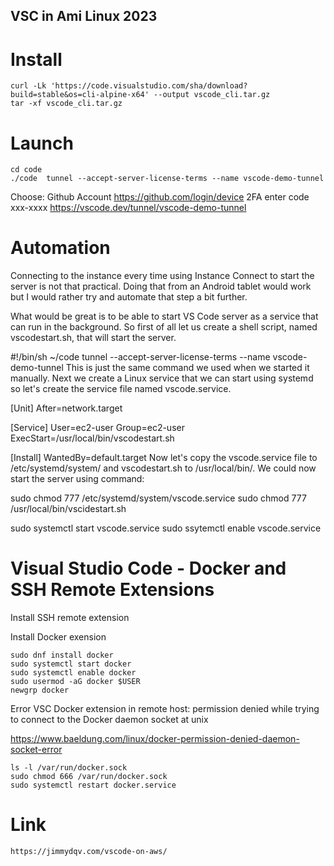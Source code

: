 ## VSC in Ami Linux 2023

# Install
```
curl -Lk 'https://code.visualstudio.com/sha/download?build=stable&os=cli-alpine-x64' --output vscode_cli.tar.gz
tar -xf vscode_cli.tar.gz
```

# Launch
```
cd code
./code  tunnel --accept-server-license-terms --name vscode-demo-tunnel
```
Choose: Github Account
https://github.com/login/device 
2FA
enter code xxx-xxxx
https://vscode.dev/tunnel/vscode-demo-tunnel

# Automation
Connecting to the instance every time using Instance Connect to start the server is not that practical. Doing that from an Android tablet would work but I would rather try and automate that step a bit further.

What would be great is to be able to start VS Code server as a service that can run in the background. So first of all let us create a shell script, named vscodestart.sh, that will start the server.

#!/bin/sh
~/code  tunnel --accept-server-license-terms --name vscode-demo-tunnel
This is just the same command we used when we started it manually. Next we create a Linux service that we can start using systemd so let's create the service file named vscode.service.

[Unit]
After=network.target

[Service]
User=ec2-user
Group=ec2-user
ExecStart=/usr/local/bin/vscodestart.sh

[Install]
WantedBy=default.target
Now let's copy the vscode.service file to /etc/systemd/system/ and vscodestart.sh to /usr/local/bin/. We could now start the server using command:

sudo chmod 777 /etc/systemd/system/vscode.service
sudo chmod 777 /usr/local/bin/vscidestart.sh

sudo systemctl start vscode.service
sudo ssytemctl enable vscode.service


# Visual Studio Code - Docker and SSH Remote Extensions
 Install SSH remote extension 
 
 Install Docker exension

```
sudo dnf install docker
sudo systemctl start docker
sudo systemctl enable docker
sudo usermod -aG docker $USER
newgrp docker
```

Error VSC Docker extension in remote host: permission denied while trying to connect to the Docker daemon socket at unix

https://www.baeldung.com/linux/docker-permission-denied-daemon-socket-error
```
ls -l /var/run/docker.sock
sudo chmod 666 /var/run/docker.sock
sudo systemctl restart docker.service
```

# Link
```
https://jimmydqv.com/vscode-on-aws/
```